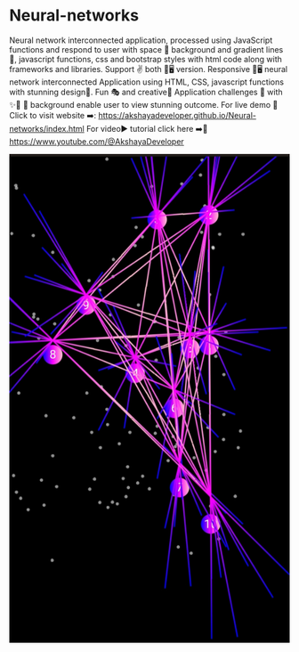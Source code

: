 # Neural-networks
Neural network interconnected application, processed using JavaScript functions and respond to user with space 🌌 background and gradient lines 🌈, javascript functions, css and bootstrap styles with html code along with frameworks and libraries. Support ✌️ both 📲🖥️ version. Responsive 📲🖥️ neural network interconnected Application using HTML, CSS, javascript functions with stunning design🎂. Fun 🎭 and creative🎲 Application challenges 🥳 with ✨🌈 🌌 background enable user to view stunning outcome. For live demo 🍰 Click to visit website ➡️: https://akshayadeveloper.github.io/Neural-networks/index.html For video▶️ tutorial click here ➡️🥞 https://www.youtube.com/@AkshayaDeveloper
<p></p>
<img src="https://github.com/Akshayadeveloper/Neural-networks/blob/main/IMG_20231225_221058.jpg">
